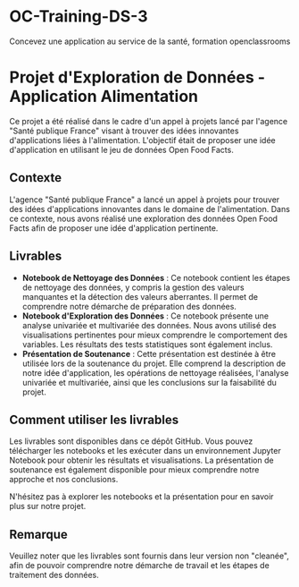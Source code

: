 # OC-Training-DS-3
Concevez une application au service de la santé, formation openclassrooms

# Projet d'Exploration de Données - Application Alimentation

Ce projet a été réalisé dans le cadre d'un appel à projets lancé par l'agence "Santé publique France" visant à trouver des idées innovantes d'applications liées à l'alimentation. L'objectif était de proposer une idée d'application en utilisant le jeu de données Open Food Facts.

## Contexte
L'agence "Santé publique France" a lancé un appel à projets pour trouver des idées d'applications innovantes dans le domaine de l'alimentation. Dans ce contexte, nous avons réalisé une exploration des données Open Food Facts afin de proposer une idée d'application pertinente.

## Livrables
- **Notebook de Nettoyage des Données** : Ce notebook contient les étapes de nettoyage des données, y compris la gestion des valeurs manquantes et la détection des valeurs aberrantes. Il permet de comprendre notre démarche de préparation des données.
- **Notebook d'Exploration des Données** : Ce notebook présente une analyse univariée et multivariée des données. Nous avons utilisé des visualisations pertinentes pour mieux comprendre le comportement des variables. Les résultats des tests statistiques sont également inclus.
- **Présentation de Soutenance** : Cette présentation est destinée à être utilisée lors de la soutenance du projet. Elle comprend la description de notre idée d'application, les opérations de nettoyage réalisées, l'analyse univariée et multivariée, ainsi que les conclusions sur la faisabilité du projet.

## Comment utiliser les livrables
Les livrables sont disponibles dans ce dépôt GitHub. Vous pouvez télécharger les notebooks et les exécuter dans un environnement Jupyter Notebook pour obtenir les résultats et visualisations. La présentation de soutenance est également disponible pour mieux comprendre notre approche et nos conclusions.

N'hésitez pas à explorer les notebooks et la présentation pour en savoir plus sur notre projet.

## Remarque
Veuillez noter que les livrables sont fournis dans leur version non "cleanée", afin de pouvoir comprendre notre démarche de travail et les étapes de traitement des données.
